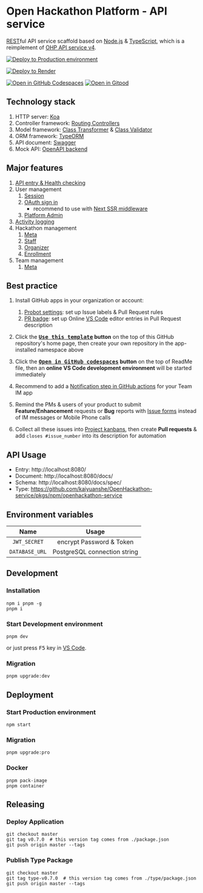 # Open Hackathon Platform - API service

[REST][1]ful API service scaffold based on [Node.js][2] & [TypeScript][3], which is a reimplement of [OHP API service v4](https://github.com/kaiyuanshe/open-hackathon-api).

[![Deploy to Production environment](https://github.com/kaiyuanshe/OpenHackathon-service/actions/workflows/deploy-production.yml/badge.svg)][4]

[![Deploy to Render](https://render.com/images/deploy-to-render-button.svg)][5]

[![Open in GitHub Codespaces](https://github.com/codespaces/badge.svg)][6]
[![Open in Gitpod](https://gitpod.io/button/open-in-gitpod.svg)][7]

## Technology stack

1. HTTP server: [Koa][8]
2. Controller framework: [Routing Controllers][9]
3. Model framework: [Class Transformer][10] & [Class Validator][11]
4. ORM framework: [TypeORM][12]
5. API document: [Swagger][13]
6. Mock API: [OpenAPI backend][14]

## Major features

1. [API entry & Health checking](source/controller/Base.ts)
2. User management
    1. [Session](source/controller/User.ts)
    2. [OAuth sign in](source/controller/OAuth.ts)
        - recommend to use with [Next SSR middleware][15]
    3. [Platform Admin](source/controller/Admin.ts)
3. [Activity logging](source/controller/ActivityLog.ts)
4. Hackathon management
    1. [Meta](source/controller/Hackathon.ts)
    2. [Staff](source/controller/Staff.ts)
    3. [Organizer](source/controller/Organizer.ts)
    4. [Enrollment](source/controller/Enrollment.ts)
5. Team management
    1. [Meta](source/controller/Team.ts)

## Best practice

1.  Install GitHub apps in your organization or account:

    1.  [Probot settings][16]: set up Issue labels & Pull Request rules
    2.  [PR badge][17]: set up Online [VS Code][18] editor entries in Pull Request description

2.  Click the **[<kbd>Use this template</kbd>][19] button** on the top of this GitHub repository's home page, then create your own repository in the app-installed namespace above

3.  Click the **[<kbd>Open in GitHub codespaces</kbd>][8] button** on the top of ReadMe file, then an **online VS Code development environment** will be started immediately

4.  Recommend to add a [Notification step in GitHub actions][20] for your Team IM app

5.  Remind the PMs & users of your product to submit **Feature/Enhancement** requests or **Bug** reports with [Issue forms][21] instead of IM messages or Mobile Phone calls

6.  Collect all these issues into [Project kanbans][22], then create **Pull requests** & add `closes #issue_number` into its description for automation

## API Usage

-   Entry: http://localhost:8080/
-   Document: http://localhost:8080/docs/
-   Schema: http://localhost:8080/docs/spec/
-   Type: https://github.com/kaiyuanshe/OpenHackathon-service/pkgs/npm/openhackathon-service

## Environment variables

|      Name      |            Usage             |
| :------------: | :--------------------------: |
|  `JWT_SECRET`  |   encrypt Password & Token   |
| `DATABASE_URL` | PostgreSQL connection string |

## Development

### Installation

```shell
npm i pnpm -g
pnpm i
```

### Start Development environment

```shell
pnpm dev
```

or just press <kbd>F5</kbd> key in [VS Code][18].

### Migration

```shell
pnpm upgrade:dev
```

## Deployment

### Start Production environment

```shell
npm start
```

### Migration

```shell
pnpm upgrade:pro
```

### Docker

```shell
pnpm pack-image
pnpm container
```

## Releasing

### Deploy Application

```shell
git checkout master
git tag v0.7.0  # this version tag comes from ./package.json
git push origin master --tags
```

### Publish Type Package

```shell
git checkout master
git tag type-v0.7.0  # this version tag comes from ./type/package.json
git push origin master --tags
```

[1]: https://en.wikipedia.org/wiki/Representational_state_transfer
[2]: https://nodejs.org/
[3]: https://www.typescriptlang.org/
[4]: https://github.com/kaiyuanshe/OpenHackathon-service/actions/workflows/deploy-production.yml
[5]: https://render.com/deploy
[6]: https://codespaces.new/kaiyuanshe/openhackathon-service
[7]: https://gitpod.io/?autostart=true#https://github.com/kaiyuanshe/OpenHackathon-service
[8]: https://koajs.com/
[9]: https://github.com/typestack/routing-controllers
[10]: https://github.com/typestack/class-transformer
[11]: https://github.com/typestack/class-validator
[12]: https://typeorm.io/
[13]: https://swagger.io/
[14]: https://github.com/anttiviljami/openapi-backend
[15]: https://github.com/idea2app/Next-SSR-middleware
[16]: https://github.com/apps/settings
[17]: https://pullrequestbadge.com/
[18]: https://code.visualstudio.com/
[19]: https://github.com/new?template_name=openhackathon-service&template_owner=kaiyuanshe
[20]: https://github.com/kaiyuanshe/kaiyuanshe.github.io/blob/bb4675a56bf1d6b207231313da5ed0af7cf0ebd6/.github/workflows/pull-request.yml#L32-L56
[21]: https://github.com/kaiyuanshe/OpenHackathon-service/issues/new/choose
[22]: https://github.com/kaiyuanshe/OpenHackathon-service/projects
